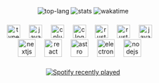
<div align="center">
  <img src ="https://github-readme-stats.vercel.app/api/top-langs/?username=cypressen&langs_count=4&hide=html,mdx,lua&layout=donut&theme=midnight-purple&hide_border=true&hide_title=true" alt="top-lang" />
  <img src="https://github-readme-stats.vercel.app/api?username=cypressen&theme=midnight-purple&show_icons=false&hide_title=true&card_width=300&include_all_commits=true&show=reviews&hide_border=true" alt="stats"/>
  <a herf=https://github.com/anuraghazra/github-readme-stats" >
    <img src="https://github-readme-stats.vercel.app/api/wakatime?username=@cypressen&hide_title=false&theme=midnight-purple&hide_border=true" alt="wakatime" />
  </a>
</div>


###

<div align="center">
  <div>
  <img src="https://skillicons.dev/icons?i=ts" height="30" alt="typescript logo"  />
  <img width="12" />
  <img src="https://skillicons.dev/icons?i=js" height="30" alt="javascript logo"  />
  <img width="12" />
  <img src="https://skillicons.dev/icons?i=cpp" height="30" alt="cplusplus logo"  />
  <img width="12" />
  <img src="https://skillicons.dev/icons?i=c" height="30" alt="c logo"  />
  <img width="12" />
  <img src="https://skillicons.dev/icons?i=rust" height="30" alt="rust logo"  />
  <img width="12" />
  <img src="https://skillicons.dev/icons?i=python" height="30" alt="rust logo"  />
  <img width="12" />
  <img src="https://skillicons.dev/icons?i=java" height="30" alt="java logo"  />
  <img width="12" />
  </div>
  <div>
  <img src="https://img.shields.io/badge/Next.js-000000?logo=nextdotjs&logoColor=white&style=for-the-badge" height="40" alt="nextjs logo"  />
  <img width="12" />
  <img src="https://img.shields.io/badge/React-61DAFB?logo=react&logoColor=black&style=for-the-badge" height="40" alt="react logo"  />
  <img width="12" />
  <img src="https://img.shields.io/badge/Astro-FF5D01?logo=astro&logoColor=black&style=for-the-badge" height="40" alt="astro logo"  />
  <img width="12" />
  <img src="https://img.shields.io/badge/Electron-47848F?logo=electron&logoColor=white&style=for-the-badge" height="40" alt="electron logo"  />
  <img width="12" />
  <img src="https://img.shields.io/badge/Node.js-339933?logo=nodedotjs&logoColor=white&style=for-the-badge" height="40" alt="nodejs logo"  />
  <img width="12" />
  </div>
<!--   <img src="https://img.shields.io/badge/Tauri-FFC131?logo=tauri&logoColor=black&style=for-the-badge" height="40" alt="tauri logo"  /> -->


</div>



###

<div align="center">
  <a href="https://open.spotify.com/user/31lomalhhyutguwjxuabz7bwemjy">
    <img src="https://spotify-recently-played-readme.vercel.app/api?user=31lomalhhyutguwjxuabz7bwemjy&count=5&unique=true" alt="Spotify recently played"  />
  </a>
</div>

###



